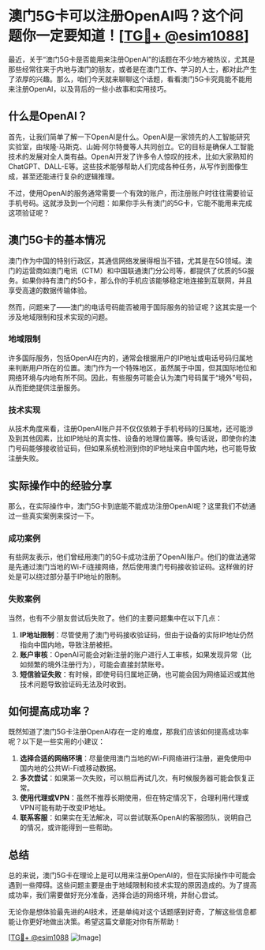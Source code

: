 # 澳门5G卡可以注册OpenAI吗？这个问题你一定要知道！[[TG💪+ @esim1088](https://t.me/s/esim1088)]

最近，关于“澳门5G卡是否能用来注册OpenAI”的话题在不少地方被热议，尤其是那些经常往来于内地与澳门的朋友，或者是在澳门工作、学习的人士，都对此产生了浓厚的兴趣。那么，咱们今天就来聊聊这个话题，看看澳门5G卡究竟能不能用来注册OpenAI，以及背后的一些小故事和实用技巧。

## 什么是OpenAI？

首先，让我们简单了解一下OpenAI是什么。OpenAI是一家领先的人工智能研究实验室，由埃隆·马斯克、山姆·阿尔特曼等人共同创立。它的目标是确保人工智能技术的发展对全人类有益。OpenAI开发了许多令人惊叹的技术，比如大家熟知的ChatGPT、DALL-E等。这些技术能够帮助人们完成各种任务，从写作到图像生成，甚至还能进行复杂的逻辑推理。

不过，使用OpenAI的服务通常需要一个有效的账户，而注册账户时往往需要验证手机号码。这就涉及到一个问题：如果你手头有澳门的5G卡，它能不能用来完成这项验证呢？

## 澳门5G卡的基本情况

澳门作为中国的特别行政区，其通信网络发展得相当不错，尤其是在5G领域。澳门的运营商如澳门电讯（CTM）和中国联通澳门分公司等，都提供了优质的5G服务。如果你持有澳门的5G卡，那么你的手机应该能够稳定地连接到互联网，并且享受高速的数据传输体验。

然而，问题来了——澳门的电话号码能否被用于国际服务的验证呢？这其实是一个涉及地域限制和技术实现的问题。

### 地域限制

许多国际服务，包括OpenAI在内的，通常会根据用户的IP地址或电话号码归属地来判断用户所在的位置。澳门作为一个特殊地区，虽然属于中国，但其国际地位和网络环境与内地有所不同。因此，有些服务可能会认为澳门号码属于“境外”号码，从而拒绝提供注册服务。

### 技术实现

从技术角度来看，注册OpenAI账户并不仅仅依赖于手机号码的归属地，还可能涉及到其他因素，比如IP地址的真实性、设备的地理位置等。换句话说，即使你的澳门号码能够接收验证码，但如果系统检测到你的IP地址来自中国内地，也可能导致注册失败。

## 实际操作中的经验分享

那么，在实际操作中，澳门5G卡到底能不能成功注册OpenAI呢？这里我们不妨通过一些真实案例来探讨一下。

### 成功案例

有些网友表示，他们曾经用澳门的5G卡成功注册了OpenAI账户。他们的做法通常是先通过澳门当地的Wi-Fi连接网络，然后使用澳门号码接收验证码。这样做的好处是可以绕过部分基于IP地址的限制。

### 失败案例

当然，也有不少朋友尝试后失败了。他们的主要问题集中在以下几点：

1. **IP地址限制**：尽管使用了澳门号码接收验证码，但由于设备的实际IP地址仍然指向中国内地，导致注册被拒。
2. **账户审核**：OpenAI可能会对新注册的账户进行人工审核，如果发现异常（比如频繁的境外注册行为），可能会直接封禁账号。
3. **短信验证失败**：有时候，即使号码归属地正确，也可能会因为网络延迟或其他技术问题导致验证码无法及时收到。

## 如何提高成功率？

既然知道了澳门5G卡注册OpenAI存在一定的难度，那我们应该如何提高成功率呢？以下是一些实用的小建议：

1. **选择合适的网络环境**：尽量使用澳门当地的Wi-Fi网络进行注册，避免使用中国内地的公共Wi-Fi或移动数据。
2. **多次尝试**：如果第一次失败，可以稍后再试几次，有时候服务器可能会恢复正常。
3. **使用代理或VPN**：虽然不推荐长期使用，但在特定情况下，合理利用代理或VPN可能有助于改变IP地址。
4. **联系客服**：如果实在无法解决，可以尝试联系OpenAI的客服团队，说明自己的情况，或许能得到一些帮助。

## 总结

总的来说，澳门5G卡在理论上是可以用来注册OpenAI的，但在实际操作中可能会遇到一些障碍。这些问题主要是由于地域限制和技术实现的原因造成的。为了提高成功率，我们需要做好充分准备，选择合适的网络环境，并耐心尝试。

无论你是想体验最先进的AI技术，还是单纯对这个话题感到好奇，了解这些信息都能让你更好地做出决策。希望这篇文章能对你有所帮助！

[[TG💪+ @esim1088](https://t.me/s/esim1088) ![Image](https://i.postimg.cc/4NQfJmqS/Snipaste-2025-05-13-00-14-12.png)]